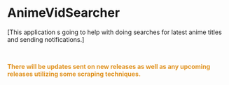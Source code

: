 # AnimeVidSearcher

[This application s going to help with doing searches for latest anime titles and sending notifications.]

&nbsp;

**<span style="color:#e0921f;">There will be updates sent on new releases as well as any upcoming releases utilizing some scraping techniques.</span>**

&nbsp;
